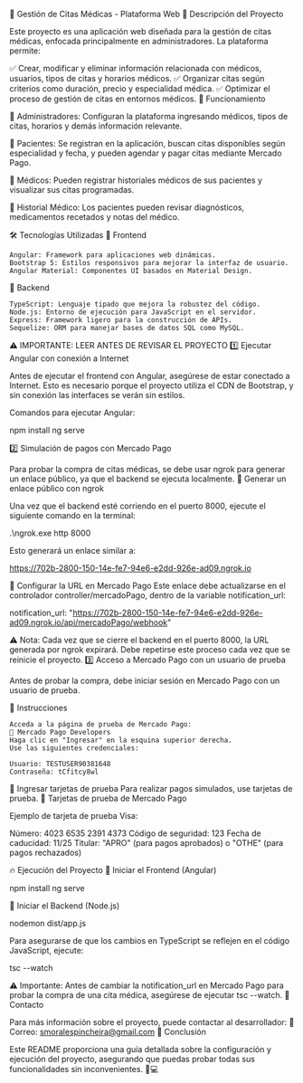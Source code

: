 📌 Gestión de Citas Médicas - Plataforma Web
📖 Descripción del Proyecto

Este proyecto es una aplicación web diseñada para la gestión de citas médicas, enfocada principalmente en administradores. La plataforma permite:

✅ Crear, modificar y eliminar información relacionada con médicos, usuarios, tipos de citas y horarios médicos.
✅ Organizar citas según criterios como duración, precio y especialidad médica.
✅ Optimizar el proceso de gestión de citas en entornos médicos.
🏥 Funcionamiento

🔹 Administradores: Configuran la plataforma ingresando médicos, tipos de citas, horarios y demás información relevante.

🔹 Pacientes: Se registran en la aplicación, buscan citas disponibles según especialidad y fecha, y pueden agendar y pagar citas mediante Mercado Pago.

🔹 Médicos: Pueden registrar historiales médicos de sus pacientes y visualizar sus citas programadas.

🔹 Historial Médico: Los pacientes pueden revisar diagnósticos, medicamentos recetados y notas del médico.

🛠 Tecnologías Utilizadas
🚀 Frontend

    Angular: Framework para aplicaciones web dinámicas.
    Bootstrap 5: Estilos responsivos para mejorar la interfaz de usuario.
    Angular Material: Componentes UI basados en Material Design.

💾 Backend

    TypeScript: Lenguaje tipado que mejora la robustez del código.
    Node.js: Entorno de ejecución para JavaScript en el servidor.
    Express: Framework ligero para la construcción de APIs.
    Sequelize: ORM para manejar bases de datos SQL como MySQL.

⚠ IMPORTANTE: LEER ANTES DE REVISAR EL PROYECTO
1️⃣ Ejecutar Angular con conexión a Internet

Antes de ejecutar el frontend con Angular, asegúrese de estar conectado a Internet.
Esto es necesario porque el proyecto utiliza el CDN de Bootstrap, y sin conexión las interfaces se verán sin estilos.

Comandos para ejecutar Angular:

npm install
ng serve

2️⃣ Simulación de pagos con Mercado Pago

Para probar la compra de citas médicas, se debe usar ngrok para generar un enlace público, ya que el backend se ejecuta localmente.
📌 Generar un enlace público con ngrok

Una vez que el backend esté corriendo en el puerto 8000, ejecute el siguiente comando en la terminal:

.\ngrok.exe http 8000

Esto generará un enlace similar a:

https://702b-2800-150-14e-fe7-94e6-e2dd-926e-ad09.ngrok.io

🔹 Configurar la URL en Mercado Pago
Este enlace debe actualizarse en el controlador controller/mercadoPago, dentro de la variable notification_url:

notification_url: "https://702b-2800-150-14e-fe7-94e6-e2dd-926e-ad09.ngrok.io/api/mercadoPago/webhook"

⚠ Nota:
Cada vez que se cierre el backend en el puerto 8000, la URL generada por ngrok expirará. Debe repetirse este proceso cada vez que se reinicie el proyecto.
3️⃣ Acceso a Mercado Pago con un usuario de prueba

Antes de probar la compra, debe iniciar sesión en Mercado Pago con un usuario de prueba.

📌 Instrucciones

    Acceda a la página de prueba de Mercado Pago:
    🔗 Mercado Pago Developers
    Haga clic en "Ingresar" en la esquina superior derecha.
    Use las siguientes credenciales:

    Usuario: TESTUSER90381648
    Contraseña: tCfitcy8wl

📌 Ingresar tarjetas de prueba
Para realizar pagos simulados, use tarjetas de prueba.
🔗 Tarjetas de prueba de Mercado Pago

Ejemplo de tarjeta de prueba Visa:

Número: 4023 6535 2391 4373
Código de seguridad: 123
Fecha de caducidad: 11/25
Titular: "APRO" (para pagos aprobados) o "OTHE" (para pagos rechazados)

🔥 Ejecución del Proyecto
🚀 Iniciar el Frontend (Angular)

npm install
ng serve

🔧 Iniciar el Backend (Node.js)

nodemon dist/app.js

Para asegurarse de que los cambios en TypeScript se reflejen en el código JavaScript, ejecute:

tsc --watch

⚠ Importante:
Antes de cambiar la notification_url en Mercado Pago para probar la compra de una cita médica, asegúrese de ejecutar tsc --watch.
📩 Contacto

Para más información sobre el proyecto, puede contactar al desarrollador:
📧 Correo: smoralespincheira@gmail.com
🎯 Conclusión

Este README proporciona una guía detallada sobre la configuración y ejecución del proyecto, asegurando que puedas probar todas sus funcionalidades sin inconvenientes. 🚀💻
